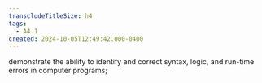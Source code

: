 ```yaml
---
transcludeTitleSize: h4
tags:
  - A4.1
created: 2024-10-05T12:49:42.000-0400
---
```

demonstrate the ability to identify and correct syntax, logic, and run-time errors in computer programs;